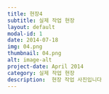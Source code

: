 ```yaml
---
title: 현장4
subtitle: 실제 작업 현장
layout: default
modal-id: 1
date: 2014-07-18
img: 04.png
thumbnail: 04.png
alt: image-alt
project-date: April 2014
category: 실제 작업 현장
description:  현장 작업 사진입니다
---
```

